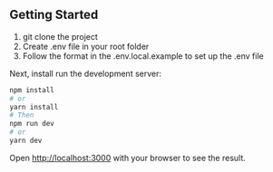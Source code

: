 ## Getting Started

1. git clone the project
2. Create .env file in your root folder
3. Follow the format in the .env.local.example to set up the .env file

Next, install run the development server:

```bash
npm install
# or
yarn install
# Then
npm run dev
# or
yarn dev
```

Open [http://localhost:3000](http://localhost:3000) with your browser to see the result.
